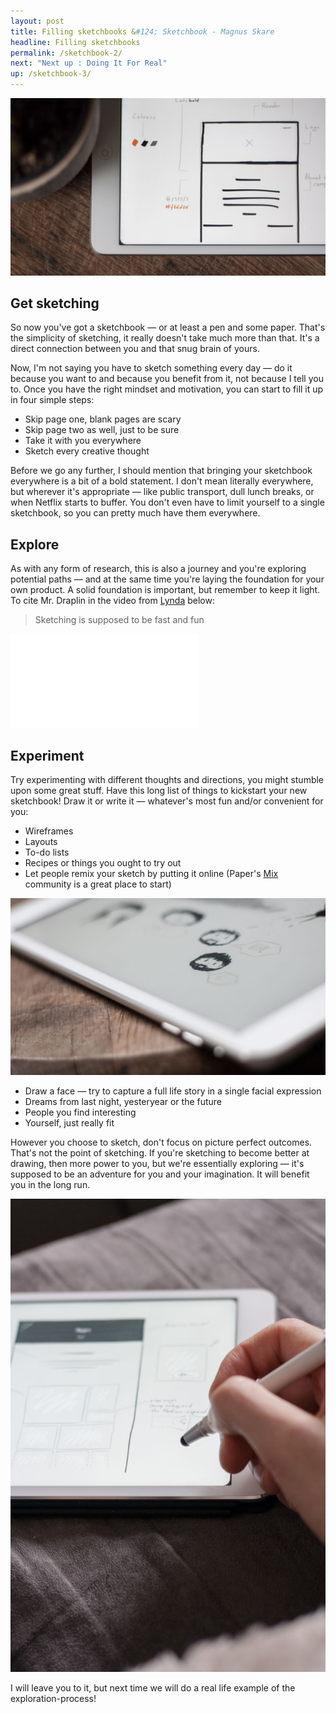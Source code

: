 ```yaml
---
layout: post
title: Filling sketchbooks &#124; Sketchbook - Magnus Skare
headline: Filling sketchbooks
permalink: /sketchbook-2/
next: "Next up : Doing It For Real"
up: /sketchbook-3/
---
```


<img src="../img/sketchbook/img_08.jpg" alt="Digital sketching" class="cover spaceless">

## Get sketching

So now you've got a sketchbook &mdash; or at least a pen and some paper. That's the simplicity of sketching, it really doesn't take much more than that. It's a direct connection between you and that snug brain of yours.

Now, I'm not saying you have to sketch something every day &mdash; do it because you want to and because you benefit from it, not because I tell you to. Once you have the right mindset and motivation, you can start to fill it up in four simple steps:

* Skip page one, blank pages are scary
* Skip page two as well, just to be sure
* Take it with you everywhere
* Sketch every creative thought

Before we go any further, I should mention that bringing your sketchbook everywhere is a bit of a bold statement. I don't mean literally everywhere, but wherever it's appropriate &mdash; like public transport, dull lunch breaks, or when Netflix starts to buffer. You don't even have to limit yourself to a single sketchbook, so you can pretty much have them everywhere.

## Explore

As with any form of research, this is also a journey and you're exploring potential paths &mdash; and at the same time you're laying the foundation for your own product. A solid foundation is important, but remember to keep it light. To cite Mr. Draplin in the video from <a href="https://vimeo.com/113751583" target="_blank">Lynda</a> below:

> Sketching is supposed to be fast and fun

<div class="videoWrapper">
	<iframe class="big" src="//player.vimeo.com/video/113751583?color=ffffff&amp;title=0&amp;byline=0&amp;portrait=0" frameborder="0" webkitallowfullscreen mozallowfullscreen allowfullscreen></iframe>
</div>

## Experiment

Try experimenting with different thoughts and directions, you might stumble upon some great stuff. Have this long list of things to kickstart your new sketchbook! Draw it or write it &mdash; whatever's most fun and/or convenient for you:

* Wireframes
* Layouts
* To-do lists
* Recipes or things you ought to try out
* Let people remix your sketch by putting it online (Paper's <a href="https://mix.fiftythree.com/" target="_blank">Mix</a> community is a great place to start)

<img src="../img/sketchbook/img_09.jpg" alt="Facial expressions" class="cover">

* Draw a face &mdash; try to capture a full life story in a single facial expression
* Dreams from last night, yesteryear or the future
* People you find interesting
* Yourself, just really fit

However you choose to sketch, don't focus on picture perfect outcomes. That's not the point of sketching. If you're sketching to become better at drawing, then more power to you, but we're essentially exploring &mdash; it's supposed to be an adventure for you and your imagination. It will benefit you in the long run.

<img src="../img/sketchbook/img_10.jpg" alt="iPad sketching">

I will leave you to it, but next time we will do a real life example of the exploration-process!
